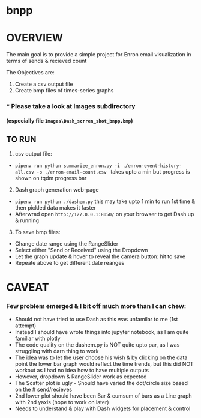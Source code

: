# bnpp
OVERVIEW
========
The main goal is to provide a simple project for Enron email visualization in terms of sends & recieved count

The Objectives are:
 1. Create a csv output file
 2. Create bmp files of times-series graphs
 ### * Please take a look at Images subdirectory 
 #### (especially file ```Images\Dash_scrren_shot_bnpp.bmp```)
 
TO RUN
------
 1. csv output file: 
 - ```pipenv run python summarize_enron.py -i ./enron-event-history-all.csv -o ./enron-email-count.csv ``` 
 takes upto a min but progress is shown on tqdm progress bar
 2. Dash graph generation web-page
 - ```pipenv run python ./dashem.py``` this may take upto 1 min to run 1st time & then pickled data makes it faster
 - Afterwrad open ```http://127.0.0.1:8050/``` on your browser to get Dash up & running
 3. To save bmp files:
 - Change date range using the RangeSlider
 - Select either "Send or Received" using the Dropdown
 - Let the graph update & hover to reveal the camera button: hit to save
 - Repeate above to get different date reanges
 
CAVEAT
======
### Few problem emerged & I bit off much more than I can chew:
 - Should not have tried to use Dash as this was unfamilar to me (1st attempt)
 - Instead I should have wrote things into jupyter notebook, as I am quite familiar with plotly
 - The code quality on the dashem.py is NOT quite upto par, as I was struggling with darn thing to work
 - The idea was to let the user choose his wish & by clicking on the data point the lower bar graph would reflect the time trends, 
 but this did NOT workout as I had no idea how to have multiple outputs
 - However, dropdown & RangeSlider work as expected
 - The Scatter plot is ugly - Should have varied the dot/circle size based on the # send/recieves
 - 2nd lower plot should have been Bar & cumsum of bars as a Line graph with 2nd yaxis (hope to work on later)
 - Needs to understand & play with Dash widgets for placement & control
